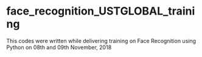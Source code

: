 # face_recognition_USTGLOBAL_training
This codes were written while delivering training on Face Recognition using Python on 08th and 09th November, 2018
